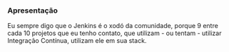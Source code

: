 ### <a name="apresentacao"></a> Apresentação

Eu sempre digo que o Jenkins é o xodó da comunidade, porque 9 entre cada 10 projetos que eu tenho contato, 
que utilizam - ou tentam - utilizar Integração Contínua, utilizam ele em sua stack.  

